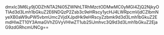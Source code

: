 dmxlc3M6Ly9jODZhNTA2Ni05ZWNhLTRhMzctODMwMC0yMGI4ZjQ2NjkyOTlAd3d3Lmh1bGkuZ2E6NDQzP2Zsb3c9eHRscy1ycHJ4LWRpcmVjdCZlbmNyeXB0aW9uPW5vbmUmc2VjdXJpdHk9eHRscyZzbmk9d3d3Lmh1bGkuZ2EmdHlwZT10Y3AmaGVhZGVyVHlwZT1ub25lJmhvc3Q9d3d3Lmh1bGkuZ2EjaG9zdGRhcmUNCg==
